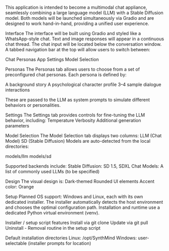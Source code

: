 This application is intended to become a multimodal chat appliance, seamlessly combining a large language model (LLM) with a Stable Diffusion model.
Both models will be launched simultaneously via Gradio and are designed to work hand-in-hand, providing a unified user experience.

Interface
The interface will be built using Gradio and styled like a WhatsApp-style chat.
Text and image responses will appear in a continuous chat thread.
The chat input will be located below the conversation window.
A tabbed navigation bar at the top will allow users to switch between:

Chat
Personas
App Settings
Model Selection

Personas
The Personas tab allows users to choose from a set of preconfigured chat personas.
Each persona is defined by:

A background story
A psychological character profile
3–4 sample dialogue interactions

These are passed to the LLM as system prompts to simulate different behaviors or personalities.

Settings
The Settings tab provides controls for fine-tuning the LLM behavior, including:
Temperature
Verbosity
Additional generation parameters

Model Selection
The Model Selection tab displays two columns:
LLM (Chat Model)
SD (Stable Diffusion)
Models are auto-detected from the local directories:

models/llm
models/sd

Supported backends include:
Stable Diffusion: SD 1.5, SDXL
Chat Models: A list of commonly used LLMs (to be specified)

Design
The visual design is:
Dark-themed
Rounded UI elements
Accent color: Orange

Setup
Planned OS support: Windows and Linux, each with its own dedicated installer.
The installer automatically detects the host environment and chooses the optimal configuration path.
Installation and runtime use a dedicated Python virtual environment (venv).

Installer / setup script features
Install	via git clone
Update	via git pull
Uninstall	- Removal routine in the setup script

Default installation directories
Linux: /opt/SynthMind
Windows: user-selectable (installer prompts for location)
